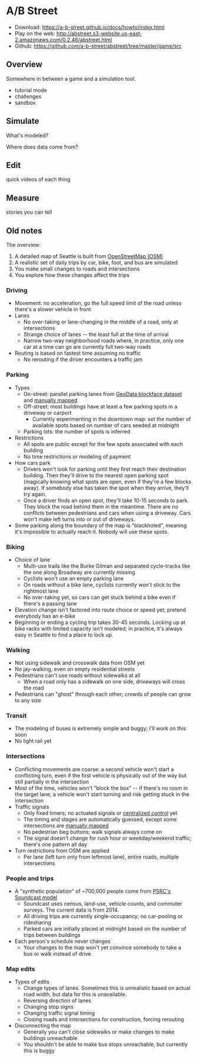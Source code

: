 # A/B Street

- Download: <https://a-b-street.github.io/docs/howto/index.html>
- Play on the web: <http://abstreet.s3-website.us-east-2.amazonaws.com/0.2.46/abstreet.html>
- Github: <https://github.com/a-b-street/abstreet/tree/master/game/src>

## Overview

Somewhere in between a game and a simulation tool.

- tutorial mode
- challenges
- sandbox

## Simulate

What's modeled?

Where does data come from?

## Edit

quick videos of each thing

## Measure

stories you can tell

## Old notes

The overview:

1.  A detailed map of Seattle is built from
    [OpenStreetMap (OSM)](https://www.openstreetmap.org/about)
2.  A realistic set of daily trips by car, bike, foot, and bus are simulated
3.  You make small changes to roads and intersections
4.  You explore how these changes affect the trips

### Driving

- Movement: no acceleration, go the full speed limit of the road unless there's
  a slower vehicle in front
- Lanes
  - No over-taking or lane-changing in the middle of a road, only at
    intersections
  - Strange choice of lanes -- the least full at the time of arrival
  - Narrow two-way neighborhood roads where, in practice, only one car at a time
    can go are currently full two-way roads
- Routing is based on fastest time assuming no traffic
  - No rerouting if the driver encounters a traffic jam

### Parking

- Types
  - On-street: parallel parking lanes from
    [GeoData blockface dataset](http://data-seattlecitygis.opendata.arcgis.com/datasets/blockface)
    and [manually mapped](side_projects/parking_mapper.md)
  - Off-street: most buildings have at least a few parking spots in a driveway
    or carport
    - Currently experimenting in the downtown map: set the number of available
      spots based on number of cars seeded at midnight
  - Parking lots: the number of spots is inferred
- Restrictions
  - All spots are public except for the few spots associated with each building
  - No time restrictions or modeling of payment
- How cars park
  - Drivers won't look for parking until they first reach their destination
    building. Then they'll drive to the nearest open parking spot (magically
    knowing what spots are open, even if they're a few blocks away). If somebody
    else has taken the spot when they arrive, they'll try again.
  - Once a driver finds an open spot, they'll take 10-15 seconds to park. They
    block the road behind them in the meantime. There are no conflicts between
    pedestrians and cars when using a driveway. Cars won't make left turns into
    or out of driveways.
- Some parking along the boundary of the map is "blackholed", meaning it's
  impossible to actually reach it. Nobody will use these spots.

### Biking

- Choice of lane
  - Multi-use trails like the Burke Gilman and separated cycle-tracks like the
    one along Broadway are currently missing
  - Cyclists won't use an empty parking lane
  - On roads without a bike lane, cyclists currently won't stick to the
    rightmost lane
  - No over-taking yet, so cars can get stuck behind a bike even if there's a
    passing lane
- Elevation change isn't factored into route choice or speed yet; pretend
  everybody has an e-bike
- Beginning or ending a cycling trip takes 30-45 seconds. Locking up at bike
  racks with limited capacity isn't modeled; in practice, it's always easy in
  Seattle to find a place to lock up.

### Walking

- Not using sidewalk and crosswalk data from OSM yet
- No jay-walking, even on empty residential streets
- Pedestrians can't use roads without sidewalks at all
  - When a road only has a sidewalk on one side, driveways will cross the road
- Pedestrians can "ghost" through each other; crowds of people can grow to any
  size

### Transit

- The modeling of buses is extremely simple and buggy; I'll work on this soon
- No light rail yet

### Intersections

- Conflicting movements are coarse: a second vehicle won't start a conflicting
  turn, even if the first vehicle is physically out of the way but still
  partially in the intersection
- Most of the time, vehicles won't "block the box" -- if there's no room in the
  target lane, a vehicle won't start turning and risk getting stuck in the
  intersection
- Traffic signals
  - Only fixed timers; no actuated signals or
    [centralized control](https://www.seattle.gov/transportation/projects-and-programs/programs/technology-program/mercer-scoot)
    yet
  - The timing and stages are automatically guessed, except some intersections
    are
    [manually mapped](https://docs.google.com/document/d/1Od_7WvBVYsvpY4etRI0sKmYmZnwXMAXcJxVmm8Iwdcg/edit?usp=sharing)
  - No pedestrian beg buttons; walk signals always come on
  - The signal doesn't change for rush hour or weekday/weekend traffic; there's
    one pattern all day
- Turn restrictions from OSM are applied
  - Per lane (left turn only from leftmost lane), entire roads, multiple
    intersections

### People and trips

- A "synthetic population" of ~700,000 people come from
  [PSRC's Soundcast model](https://www.psrc.org/activity-based-travel-model-soundcast)
  - Soundcast uses census, land-use, vehicle counts, and commuter surveys. The
    current data is from 2014.
  - All driving trips are currently single-occupancy; no car-pooling or
    ridesharing
  - Parked cars are initially placed at midnight based on the number of trips
    between buildings
- Each person's schedule never changes
  - Your changes to the map won't yet convince somebody to take a bus or walk
    instead of drive

### Map edits

- Types of edits
  - Change types of lanes. Sometimes this is unrealistic based on actual road
    width, but data for this is unavailable.
  - Reversing direction of lanes
  - Changing stop signs
  - Changing traffic signal timing
  - Closing roads and intersections for construction, forcing rerouting
- Disconnecting the map
  - Generally you can't close sidewalks or make changes to make buildings
    unreachable
  - You shouldn't be able to make bus stops unreachable, but currently this is
    buggy
